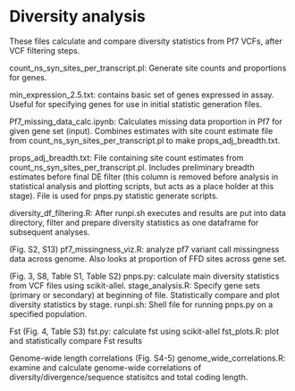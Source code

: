 # Diversity analysis 
These files calculate and compare diversity statistics from Pf7 VCFs, after VCF filtering steps. 

count_ns_syn_sites_per_transcript.pl: Generate site counts and proportions for genes. 

min_expression_2.5.txt: contains basic set of genes expressed in assay. Useful for specifying genes for use in initial statistic generation files. 

Pf7_missing_data_calc.ipynb: Calculates missing data proportion in Pf7 for given gene set (input). Combines estimates with site count estimate file from count_ns_syn_sites_per_transcript.pl to make props_adj_breadth.txt. 

props_adj_breadth.txt: File containing site count estimates from count_ns_syn_sites_per_transcript.pl. Includes preliminary breadth estimates before final DE filter (this column is removed before analysis in statistical analysis and plotting scripts, but acts as a place holder at this stage). File is used for pnps.py statistic generate scripts. 

diversity_df_filtering.R: After runpi.sh executes and results are put into data directory, filter and prepare diversity statistics as one dataframe for subsequent analyses. 

(Fig. S2, S13)
pf7_missingness_viz.R: analyze pf7 variant call missingness data across genome. Also looks at proportion of FFD sites across gene set. 

(Fig. 3, S8, Table S1, Table S2)
pnps.py: calculate main diversity statistics from VCF files using scikit-allel. 
stage_analysis.R: Specify gene sets (primary or secondary) at beginning of file. Statistically compare and plot diversity statistics by stage. 
runpi.sh: Shell file for running pnps.py on a specified population. 

Fst (Fig. 4, Table S3)
fst.py: calculate fst using scikit-allel
fst_plots.R: plot and statistically compare Fst results 

Genome-wide length correlations (Fig. S4-5)
genome_wide_correlations.R: examine and calculate genome-wide correlations of diversity/divergence/sequence statisitcs and total coding length.
